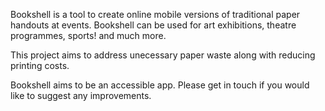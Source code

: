 Bookshell is a tool to create online mobile versions of traditional paper handouts at events. Bookshell can be used for art exhibitions, theatre programmes, sports! and much more. 

This project aims to address unecessary paper waste along with reducing printing costs. 

Bookshell aims to be an accessible app. Please get in touch if you would like to suggest any improvements. 

